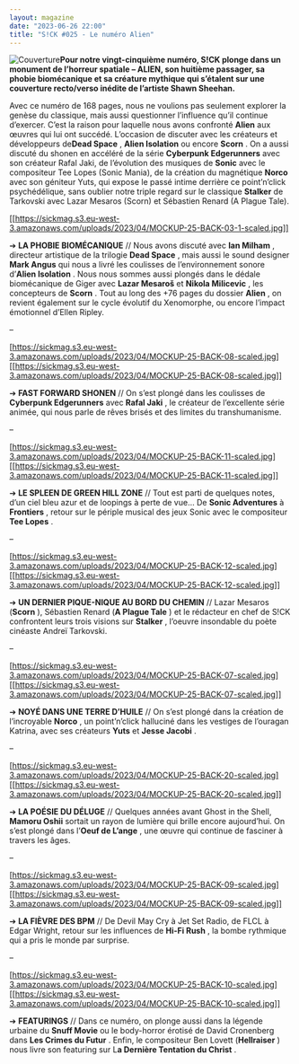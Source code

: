 ```yaml
---
layout: magazine
date: "2023-06-26 22:00"
title: "S!CK #025 - Le numéro Alien"
---
```

![Couverture](/img/sick-25.jpg)**Pour notre vingt-cinquième numéro, S!CK plonge dans un monument de l’horreur spatiale – ALIEN, son huitième passager, sa phobie biomécanique et sa créature mythique qui s’étalent sur une couverture recto/verso inédite de l’artiste Shawn Sheehan.** 

Avec ce numéro de 168 pages, nous ne voulions pas seulement explorer la genèse du classique, mais aussi questionner l’influence qu’il continue d’exercer. C’est la raison pour laquelle nous avons confronté **Alien**  aux œuvres qui lui ont succédé. L’occasion de discuter avec les créateurs et développeurs de**Dead Space** , **Alien Isolation**  ou encore **Scorn** . On a aussi discuté du shonen en accéléré de la série **Cyberpunk Edgerunners**  avec son créateur Rafal Jaki, de l’évolution des musiques de **Sonic**  avec le compositeur Tee Lopes (Sonic Mania), de la création du magnétique **Norco**  avec son géniteur Yuts, qui expose le passé intime derrière ce point’n’click psychédélique, sans oublier notre triple regard sur le classique **Stalker**  de Tarkovski avec Lazar Mesaros (Scorn) et Sébastien Renard (A Plague Tale).

[[https://sickmag.s3.eu-west-3.amazonaws.com/uploads/2023/04/MOCKUP-25-BACK-03-1-scaled.jpg]] 

➔ **LA PHOBIE BIOMÉCANIQUE**  // Nous avons discuté avec **Ian Milham** , directeur artistique de la trilogie **Dead Space** , mais aussi le sound designer **Mark Angus**  qui nous a livré les coulisses de l’environnement sonore d’**Alien Isolation** . Nous nous sommes aussi plongés dans le dédale biomécanique de Giger avec **Lazar Mesaroš**  et **Nikola Milicevic** , les concepteurs de **Scorn** . Tout au long des +76 pages du dossier **Alien** , on revient également sur le cycle évolutif du Xenomorphe, ou encore l’impact émotionnel d’Ellen Ripley.

–

[https://sickmag.s3.eu-west-3.amazonaws.com/uploads/2023/04/MOCKUP-25-BACK-08-scaled.jpg] [[https://sickmag.s3.eu-west-3.amazonaws.com/uploads/2023/04/MOCKUP-25-BACK-08-scaled.jpg]] 

➔ **FAST FORWARD SHONEN** // On s’est plongé dans les coulisses de **Cyberpunk Edgerunners**  avec **Rafal Jaki** , le créateur de l’excellente série animée, qui nous parle de rêves brisés et des limites du transhumanisme.

–

[https://sickmag.s3.eu-west-3.amazonaws.com/uploads/2023/04/MOCKUP-25-BACK-11-scaled.jpg] [[https://sickmag.s3.eu-west-3.amazonaws.com/uploads/2023/04/MOCKUP-25-BACK-11-scaled.jpg]] 

➔ **LE SPLEEN DE GREEN HILL ZONE**  // Tout est parti de quelques notes, d’un ciel bleu azur et de loopings à perte de vue… De **Sonic Adventures**  à **Frontiers** , retour sur le périple musical des jeux Sonic avec le compositeur **Tee Lopes** .

–

[https://sickmag.s3.eu-west-3.amazonaws.com/uploads/2023/04/MOCKUP-25-BACK-12-scaled.jpg] [[https://sickmag.s3.eu-west-3.amazonaws.com/uploads/2023/04/MOCKUP-25-BACK-12-scaled.jpg]] 

➔ **UN DERNIER PIQUE-NIQUE AU BORD DU CHEMIN**  // Lazar Mesaros (**Scorn** ), Sébastien Renard (**A Plague Tale** ) et le rédacteur en chef de S!CK confrontent leurs trois visions sur **Stalker** , l’oeuvre insondable du poète cinéaste Andreï Tarkovski.

–

[https://sickmag.s3.eu-west-3.amazonaws.com/uploads/2023/04/MOCKUP-25-BACK-07-scaled.jpg] [[https://sickmag.s3.eu-west-3.amazonaws.com/uploads/2023/04/MOCKUP-25-BACK-07-scaled.jpg]] 

➔ **NOYÉ DANS UNE TERRE D’HUILE**  // On s’est plongé dans la création de l’incroyable **Norco** , un point’n’click halluciné dans les vestiges de l’ouragan Katrina, avec ses créateurs **Yuts**  et **Jesse Jacobi** .

–

[https://sickmag.s3.eu-west-3.amazonaws.com/uploads/2023/04/MOCKUP-25-BACK-20-scaled.jpg] [[https://sickmag.s3.eu-west-3.amazonaws.com/uploads/2023/04/MOCKUP-25-BACK-20-scaled.jpg]] 

➔ **LA POÉSIE DU DÉLUGE**  // Quelques années avant Ghost in the Shell, **Mamoru Oshii**  sortait un rayon de lumière qui brille encore aujourd’hui. On s’est plongé dans l’**Oeuf de L’ange** , une œuvre qui continue de fasciner à travers les âges.

–

[https://sickmag.s3.eu-west-3.amazonaws.com/uploads/2023/04/MOCKUP-25-BACK-09-scaled.jpg] [[https://sickmag.s3.eu-west-3.amazonaws.com/uploads/2023/04/MOCKUP-25-BACK-09-scaled.jpg]] 

➔ **LA FIÈVRE DES BPM**  // De Devil May Cry à Jet Set Radio, de FLCL à Edgar Wright, retour sur les influences de **Hi-Fi Rush** , la bombe rythmique qui a pris le monde par surprise.

–

[https://sickmag.s3.eu-west-3.amazonaws.com/uploads/2023/04/MOCKUP-25-BACK-10-scaled.jpg] [[https://sickmag.s3.eu-west-3.amazonaws.com/uploads/2023/04/MOCKUP-25-BACK-10-scaled.jpg]] 

➔ **FEATURINGS**  // Dans ce numéro, on plonge aussi dans la légende urbaine du **Snuff Movie**  ou le body-horror érotisé de David Cronenberg dans **Les Crimes du Futur** . Enfin, le compositeur Ben Lovett (**Hellraiser** ) nous livre son featuring sur L**a Dernière Tentation du Christ** .